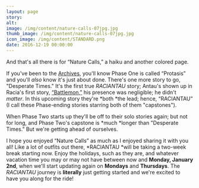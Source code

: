 ```yaml
---
layout: page
story:
alt:
image: /img/content/nature-calls-07jpg.jpg
thumb_image: /img/content/nature-calls-07jpg.jpg
icon_image: /img/content/STANDARD.png
date: 2016-12-19 00:00:00
---
```



And that's all there is for “Nature Calls,” a haiku and another colored page.

If you've been to the [Archives](/archives/), you'll know Phase One is called “Protasis” and you'll *also*&nbsp;know it's just about done. There's one more story to go, "Desperate Times." It's the first true *RACIANTAU*&nbsp;story; Antau's shown up in Racia's first story, [“Battlemon,”](/comics/battlemon-05/)&nbsp;his presence was negligible; he didn't *matter*. In this upcoming story they're *both&nbsp;*the lead; hence, “RACIANTAU” (I call these Phase-ending stories starring both of them "capstones").

When Phase Two starts up they'll be off to their solo stories again; but not for long, and Phase Two's capstone is *much&nbsp;*longer than "Desperate Times." But we're getting ahead of ourselves.

I hope you enjoyed “Nature Calls” as much as I enjoyed sharing it with you all! Like a lot of outfits out there,&nbsp;*RACIANTAU&nbsp;*will be taking a two-week break starting now. Enjoy the holidays, such as they are, and whatever vacation time you may or may not have between now and **Monday, January 2nd**, when we'll start updating again on&nbsp;**Mondays** and **Thursdays**. The *RACIANTAU*&nbsp;journey is **literally**&nbsp;just getting started and we're excited to have you along for the ride!